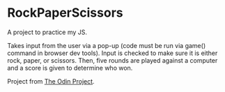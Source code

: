 # RockPaperScissors
A project to practice my JS.

Takes input from the user via a pop-up (code must be run via game() command in browser dev tools). Input is checked to make sure it is either rock, paper, or scissors. Then, five rounds are played against a computer and a score is given to determine who won.

Project from [The Odin Project](https://www.theodinproject.com/lessons/foundations-commit-messages).
